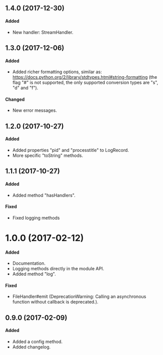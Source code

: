 ## 1.4.0 (2017-12-30)

#### Added

* New handler: StreamHandler.

## 1.3.0 (2017-12-06)

#### Added

* Added richer formatting options, similar as: https://docs.python.org/2/library/stdtypes.html#string-formatting
(the flag "#" is not supported, the only supported conversion types are "s", "d" and "f").

#### Changed

* New error messages.

## 1.2.0 (2017-10-27)

#### Added

* Added properties "pid" and "processtitle" to LogRecord.
* More specific "toString" methods.

## 1.1.1 (2017-10-27)

#### Added

* Added method "hasHandlers".

#### Fixed

* Fixed logging methods

# 1.0.0 (2017-02-12)

#### Added

* Documentation.
* Logging methods directly in the module API.
* Added method "log".

#### Fixed

* FileHandler#emit (DeprecationWarning: Calling an asynchronous function without callback is deprecated.).

## 0.9.0 (2017-02-09)

#### Added

* Added a config method.
* Added changelog.
